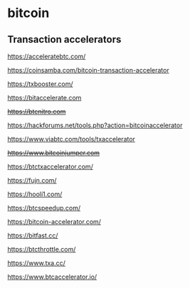# bitcoin

## Transaction accelerators

https://acceleratebtc.com/

https://coinsamba.com/bitcoin-transaction-accelerator

https://txbooster.com/

https://bitaccelerate.com

~~https://btcnitro.com~~

https://hackforums.net/tools.php?action=bitcoinaccelerator

https://www.viabtc.com/tools/txaccelerator

~~https://www.bitcoinjumper.com~~

https://btctxaccelerator.com/

https://fujn.com/

https://hooli1.com/

https://btcspeedup.com/

https://bitcoin-accelerator.com/

https://bitfast.cc/

https://btcthrottle.com/

https://www.txa.cc/

https://www.btcaccelerator.io/
